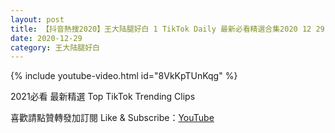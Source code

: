 ```yaml
---
layout: post
title: 【抖音熱搜2020】王大陆腿好白 1 TikTok Daily 最新必看精選合集2020 12 29
date: 2020-12-29
category: 王大陆腿好白
---
```


{% include youtube-video.html id="8VkKpTUnKqg" %}

2021必看 最新精選 Top TikTok Trending Clips

喜歡請點贊轉發加訂閱 Like & Subscribe：[YouTube](https://www.youtube.com/channel/UCAoR7VcanIPd04uEq_GIylA/videos)


